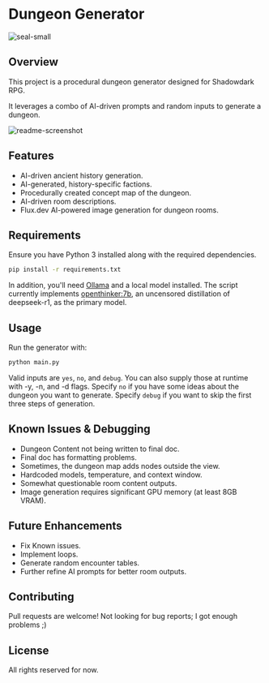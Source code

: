 # Dungeon Generator

![seal-small](https://github.com/user-attachments/assets/1603836e-e803-4e58-9989-57ae92ff1522)

## Overview

This project is a procedural dungeon generator designed for Shadowdark RPG. 

It leverages a combo of AI-driven prompts and random inputs to generate a dungeon.

![readme-screenshot](https://github.com/user-attachments/assets/f3bdf627-71aa-4c97-b0fc-48585680f3f3)

## Features
- AI-driven ancient history generation.
- AI-generated, history-specific factions.
- Procedurally created concept map of the dungeon.
- AI-driven room descriptions. 
- Flux.dev AI-powered image generation for dungeon rooms.

## Requirements
Ensure you have Python 3 installed along with the required dependencies.
```bash
pip install -r requirements.txt
```
In addition, you'll need [Ollama](https://ollama.com) and a local model installed. The script currently 
implements [openthinker:7b](https://ollama.com/library/openthinker), an uncensored distillation of deepseek-r1, as 
the primary model. 



## Usage
Run the generator with:
```bash
python main.py
```
Valid inputs are `yes`, `no`, and `debug`. You can also supply those at runtime with -y, -n, and -d flags.
Specify `no` if you have some ideas about the dungeon you want to generate.
Specify `debug` if you want to skip the first three steps of generation.

## Known Issues & Debugging
- Dungeon Content not being written to final doc.
- Final doc has formatting problems.
- Sometimes, the dungeon map adds nodes outside the view.
- Hardcoded models, temperature, and context window.
- Somewhat questionable room content outputs.
- Image generation requires significant GPU memory (at least 8GB VRAM).

## Future Enhancements
- Fix Known issues.
- Implement loops.
- Generate random encounter tables.
- Further refine AI prompts for better room outputs.

## Contributing
Pull requests are welcome! Not looking for bug reports; I got enough problems ;)

## License
All rights reserved for now.

